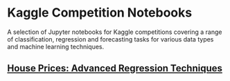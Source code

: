 # Kaggle Competition Notebooks

A selection of Jupyter notebooks for Kaggle competitions covering a range of classification, regression and forecasting tasks for various data types and machine learning techniques.

## [House Prices: Advanced Regression Techniques](HousePricesAdvancedRegression/HousePricesLinearModel.ipynb)
